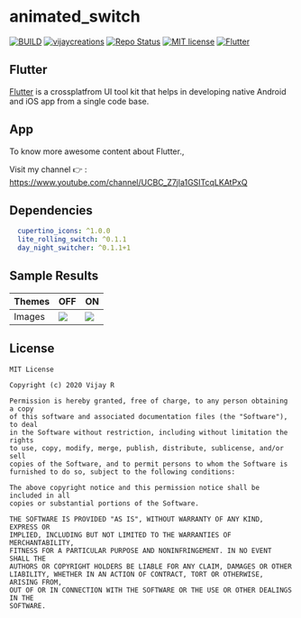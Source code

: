 # animated_switch

[![BUILD](https://img.shields.io/badge/Build-Passing-<COLOR>.svg)](https://github.com/vijayinyoutube/animated_switch)
[![vijaycreations](https://img.shields.io/badge/Follow_me-vijaycreations-orange.svg?&logo=youtube&logoColor=orange)](https://www.youtube.com/channel/UCBC_Z7jla1GSITcqLKAtPxQ)
[![Repo Status](https://img.shields.io/badge/RepoStatus-Active-blueviolet.svg)](https://github.com/vijayinyoutube/animated_switch)
[![MIT license](https://img.shields.io/badge/License-MIT-red.svg)](https://github.com/vijayinyoutube/animated_switch)
[![Flutter](https://img.shields.io/badge/_Flutter_-App-grey.svg?&logo=Flutter&logoColor=white&labelColor=blue)](https://github.com/vijayinyoutube/animated_switch)

## Flutter
[Flutter](https://flutter.dev/) is a crossplatfrom UI tool kit that helps in developing native Android and iOS app from a single code base.



## App


To know more awesome content about Flutter., 

Visit my channel 👉 : https://www.youtube.com/channel/UCBC_Z7jla1GSITcqLKAtPxQ


## Dependencies

```pubspec.yaml
  cupertino_icons: ^1.0.0
  lite_rolling_switch: ^0.1.1
  day_night_switcher: ^0.1.1+1
```

## Sample Results

Themes | OFF | ON |
--- | --- | --- |
Images | <img src="https://user-images.githubusercontent.com/58719230/102581879-73f68d80-4127-11eb-8ffc-a0476f9fabdd.png" > | <img src="https://user-images.githubusercontent.com/58719230/102581904-7fe24f80-4127-11eb-8491-8f9e2e5e18f2.png"> |


## License

```
MIT License

Copyright (c) 2020 Vijay R

Permission is hereby granted, free of charge, to any person obtaining a copy
of this software and associated documentation files (the "Software"), to deal
in the Software without restriction, including without limitation the rights
to use, copy, modify, merge, publish, distribute, sublicense, and/or sell
copies of the Software, and to permit persons to whom the Software is
furnished to do so, subject to the following conditions:

The above copyright notice and this permission notice shall be included in all
copies or substantial portions of the Software.

THE SOFTWARE IS PROVIDED "AS IS", WITHOUT WARRANTY OF ANY KIND, EXPRESS OR
IMPLIED, INCLUDING BUT NOT LIMITED TO THE WARRANTIES OF MERCHANTABILITY,
FITNESS FOR A PARTICULAR PURPOSE AND NONINFRINGEMENT. IN NO EVENT SHALL THE
AUTHORS OR COPYRIGHT HOLDERS BE LIABLE FOR ANY CLAIM, DAMAGES OR OTHER
LIABILITY, WHETHER IN AN ACTION OF CONTRACT, TORT OR OTHERWISE, ARISING FROM,
OUT OF OR IN CONNECTION WITH THE SOFTWARE OR THE USE OR OTHER DEALINGS IN THE
SOFTWARE.
```
 
